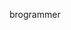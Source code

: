 brogrammer

<!---
saadih/saadih is a ✨ special ✨ repository because its `README.md` (this file) appears on your GitHub profile.
You can click the Preview link to take a look at your changes.
--->
